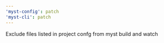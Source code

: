 ```yaml
---
'myst-config': patch
'myst-cli': patch
---
```


Exclude files listed in project confg from myst build and watch

